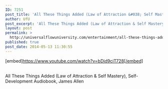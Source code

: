 ```yaml
---
ID: 7251
post_title: 'All These Things Added (Law of Attraction &#038; Self Mastery), Self-Development , James Allen'
author: UfU
post_excerpt: 'All These Things Added (Law of Attraction & Self Mastery), Self-Development Audiobook, James Allen'
layout: post
permalink: >
  http://universalflowuniversity.com/entertainment/all-these-things-added-law-of-attraction-self-mastery-self-development-james-allen/
published: true
post_date: 2014-05-13 11:30:55
---
```

[embed]https://www.youtube.com/watch?v=bDjd9ciT728[/embed]</br></br>
<p>All These Things Added (Law of Attraction & Self Mastery), Self-Development Audiobook, James Allen</p>
